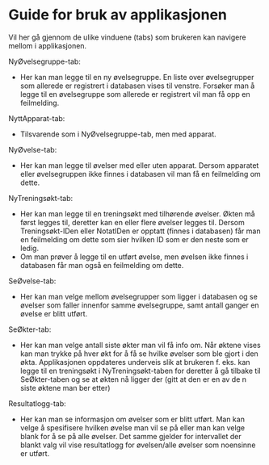 # Guide for bruk av applikasjonen

Vil her gå gjennom de ulike vinduene (tabs) som brukeren kan navigere mellom i
applikasjonen.

NyØvelsegruppe-tab:
- Her kan man legge til en ny øvelsegruppe. En liste over øvelsegrupper som allerede
er registrert i databasen vises til venstre. Forsøker man å legge til en øvelsegruppe
som allerede er registrert vil man få opp en feilmelding.

NyttApparat-tab:
- Tilsvarende som i NyØvelsegruppe-tab, men med apparat.

NyØvelse-tab:
- Her kan man legge til øvelser med eller uten apparat. Dersom apparatet eller
øvelsegruppen ikke finnes i databasen vil man få en feilmelding om dette.

NyTreningsøkt-tab:
- Her kan man legge til en treningsøkt med tilhørende øvelser. Økten må først legges
til, deretter kan en eller flere øvelser legges til. Dersom Treningsøkt-IDen eller
NotatIDen er opptatt (finnes i databasen) får man en feilmelding om dette som sier
hvilken ID som er den neste som er ledig.
- Om man prøver å legge til en utført øvelse, men øvelsen ikke finnes i databasen får
man også en feilmelding om dette.

SeØvelse-tab:
- Her kan man velge mellom øvelsegrupper som ligger i databasen og se øvelser som
faller innenfor samme øvelsegruppe, samt antall ganger en øvelse er blitt utført.

SeØkter-tab:
- Her kan man velge antall siste økter man vil få info om. Når øktene vises kan man
trykke på hver økt for å få se hvilke øvelser som ble gjort i den økta. Applikasjonen
oppdateres underveis slik at brukeren f. eks. kan legge til en treningsøkt i
NyTreningsøkt-taben for deretter å gå tilbake til SeØkter-taben og se at økten nå
ligger der (gitt at den er en av de n siste øktene man ber etter)

Resultatlogg-tab:
- Her kan man se informasjon om øvelser som er blitt utført. Man kan velge å
spesifisere hvilken øvelse man vil se på eller man kan velge blank for å se på alle
øvelser. Det samme gjelder for intervallet der blankt valg vil vise resultatlogg for
øvelsen/alle øvelser som noensinne er utført.
